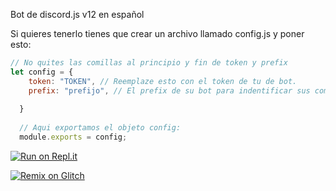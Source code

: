 Bot de discord.js v12 en español


Si quieres tenerlo tienes que crear un archivo llamado config.js y poner esto:
```js
// No quites las comillas al principio y fin de token y prefix
let config = {
    token: "TOKEN", // Reemplaze esto con el token de tu de bot.
    prefix: "prefijo", // El prefix de su bot para indentificar sus comandos.
  
  }
  
  // Aqui exportamos el objeto config:
  module.exports = config;
  ```
  
  



[![Run on Repl.it](https://repl.it/badge/github/Monoverde888/ineptobot)](https://repl.it/github/Monoverde888/ineptobot)



[![Remix on Glitch](https://cdn.glitch.com/2703baf2-b643-4da7-ab91-7ee2a2d00b5b%2Fremix-button.svg)](https://glitch.com/edit/#!/import/github/Monoverde888/ineptobot)


